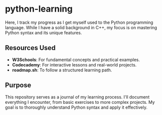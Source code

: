 # python-learning

Here, I track my progress as I get myself used to the Python programming language. While I have a solid background in C++, my focus is on mastering Python syntax and its unique features.

## Resources Used

- **W3Schools**: For fundamental concepts and practical examples.
- **Codecademy**: For interactive lessons and real-world projects.
- **roadmap.sh**: To follow a structured learning path.

## Purpose

This repository serves as a journal of my learning process. I'll document everything I encounter, from basic exercises to more complex projects. My goal is to thoroughly understand Python syntax and apply it effectively.
